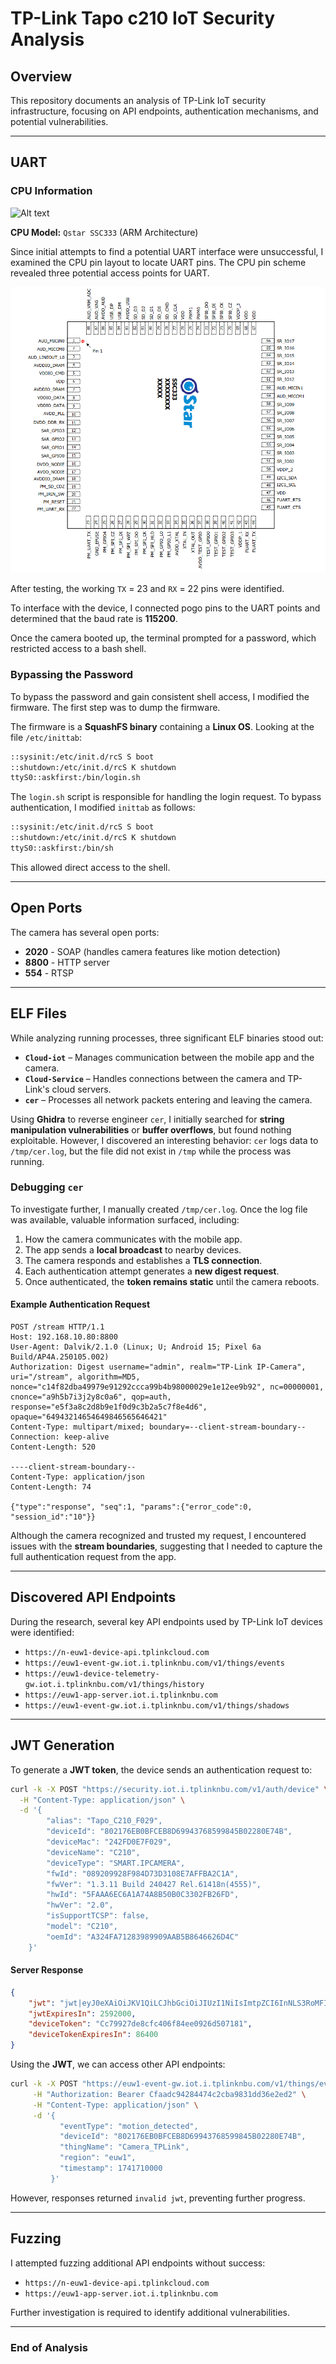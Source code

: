 # TP-Link Tapo c210 IoT Security Analysis

## Overview
This repository documents an analysis of TP-Link IoT security infrastructure, focusing on API endpoints, authentication mechanisms, and potential vulnerabilities.

---

## UART

### CPU Information

![Alt text](https://github.com/RonBublil/Tapo-c210-analysis/blob/main/Images/PXL_20250401_151445861.MP.jpg)

**CPU Model:** `Qstar SSC333` (ARM Architecture)

Since initial attempts to find a potential UART interface were unsuccessful, I examined the CPU pin layout to locate UART pins. The CPU pin scheme revealed three potential access points for UART.

![alt text](https://github.com/RonBublil/Tapo-c210-analysis/blob/main/Images/Screenshot%20from%202025-04-01%2019-21-56.png)

After testing, the working `TX` = 23 and `RX` = 22 pins were identified.

To interface with the device, I connected pogo pins to the UART points and determined that the baud rate is **115200**.

Once the camera booted up, the terminal prompted for a password, which restricted access to a bash shell.

### Bypassing the Password
To bypass the password and gain consistent shell access, I modified the firmware. The first step was to dump the firmware.

The firmware is a **SquashFS binary** containing a **Linux OS**. Looking at the file `/etc/inittab`:

```sh
::sysinit:/etc/init.d/rcS S boot
::shutdown:/etc/init.d/rcS K shutdown
ttyS0::askfirst:/bin/login.sh
```

The `login.sh` script is responsible for handling the login request. To bypass authentication, I modified `inittab` as follows:

```sh
::sysinit:/etc/init.d/rcS S boot
::shutdown:/etc/init.d/rcS K shutdown
ttyS0::askfirst:/bin/sh
```

This allowed direct access to the shell.

---

## Open Ports
The camera has several open ports:

- **2020** - SOAP (handles camera features like motion detection)
- **8800** - HTTP server
- **554** - RTSP

---

## ELF Files
While analyzing running processes, three significant ELF binaries stood out:

- **`Cloud-iot`** – Manages communication between the mobile app and the camera.
- **`Cloud-Service`** – Handles connections between the camera and TP-Link's cloud servers.
- **`cer`** – Processes all network packets entering and leaving the camera.

Using **Ghidra** to reverse engineer `cer`, I initially searched for **string manipulation vulnerabilities** or **buffer overflows**, but found nothing exploitable. However, I discovered an interesting behavior: `cer` logs data to `/tmp/cer.log`, but the file did not exist in `/tmp` while the process was running.

### Debugging `cer`
To investigate further, I manually created `/tmp/cer.log`. Once the log file was available, valuable information surfaced, including:

1. How the camera communicates with the mobile app.
2. The app sends a **local broadcast** to nearby devices.
3. The camera responds and establishes a **TLS connection**.
4. Each authentication attempt generates a **new digest request**.
5. Once authenticated, the **token remains static** until the camera reboots.

#### Example Authentication Request
```http
POST /stream HTTP/1.1
Host: 192.168.10.80:8800
User-Agent: Dalvik/2.1.0 (Linux; U; Android 15; Pixel 6a Build/AP4A.250105.002)
Authorization: Digest username="admin", realm="TP-Link IP-Camera", uri="/stream", algorithm=MD5, nonce="c14f82dba49979e91292ccca99b4b98000029e1e12ee9b92", nc=00000001, cnonce="a9h5b7i3j2y8c0a6", qop=auth, response="e5f3a8c2d8b9e1f0d9c3b2a5c7f8e4d6", opaque="64943214654649846565646421"
Content-Type: multipart/mixed; boundary=--client-stream-boundary--
Connection: keep-alive
Content-Length: 520

----client-stream-boundary--
Content-Type: application/json
Content-Length: 74

{"type":"response", "seq":1, "params":{"error_code":0, "session_id":"10"}}
```

Although the camera recognized and trusted my request, I encountered issues with the **stream boundaries**, suggesting that I needed to capture the full authentication request from the app.

---

## Discovered API Endpoints
During the research, several key API endpoints used by TP-Link IoT devices were identified:

- `https://n-euw1-device-api.tplinkcloud.com`
- `https://euw1-event-gw.iot.i.tplinknbu.com/v1/things/events`
- `https://euw1-device-telemetry-gw.iot.i.tplinknbu.com/v1/things/history`
- `https://euw1-app-server.iot.i.tplinknbu.com`
- `https://euw1-event-gw.iot.i.tplinknbu.com/v1/things/shadows`

---

## JWT Generation
To generate a **JWT token**, the device sends an authentication request to:

```bash
curl -k -X POST "https://security.iot.i.tplinknbu.com/v1/auth/device" \
  -H "Content-Type: application/json" \
  -d '{
        "alias": "Tapo_C210_F029",
        "deviceId": "802176EB0BFCEB8D69943768599845B02280E74B",
        "deviceMac": "242FD0E7F029",
        "deviceName": "C210",
        "deviceType": "SMART.IPCAMERA",
        "fwId": "089209928F984D73D3108E7AFFBA2C1A",
        "fwVer": "1.3.11 Build 240427 Rel.61418n(4555)",
        "hwId": "5FAAA6EC6A1A74A8B50B0C3302FB26FD",
        "hwVer": "2.0",
        "isSupportTCSP": false,
        "model": "C210",
        "oemId": "A324FA71283989909AAB5B8646626D4C"
    }'
```

#### Server Response
```json
{
    "jwt": "jwt|eyJ0eXAiOiJKV1QiLCJhbGciOiJIUzI1NiIsImtpZCI6InNLS3RoMFIxIn0...",
    "jwtExpiresIn": 2592000,
    "deviceToken": "Cc79927de8cfc406f84ee0926d507181",
    "deviceTokenExpiresIn": 86400
}
```

Using the **JWT**, we can access other API endpoints:

```bash
curl -k -X POST "https://euw1-event-gw.iot.i.tplinknbu.com/v1/things/events" \
     -H "Authorization: Bearer Cfaadc94284474c2cba9831dd36e2ed2" \
     -H "Content-Type: application/json" \
     -d '{
           "eventType": "motion_detected",
           "deviceId": "802176EB0BFCEB8D69943768599845B02280E74B",
           "thingName": "Camera_TPLink",
           "region": "euw1",
           "timestamp": 1741710000
         }'
```

However, responses returned `invalid jwt`, preventing further progress.

---

## Fuzzing
I attempted fuzzing additional API endpoints without success:

- `https://n-euw1-device-api.tplinkcloud.com`
- `https://euw1-app-server.iot.i.tplinknbu.com`

Further investigation is required to identify additional vulnerabilities.

---

### **End of Analysis**
